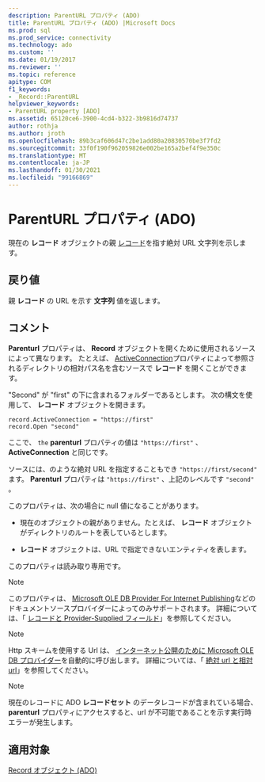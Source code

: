 ```yaml
---
description: ParentURL プロパティ (ADO)
title: ParentURL プロパティ (ADO) |Microsoft Docs
ms.prod: sql
ms.prod_service: connectivity
ms.technology: ado
ms.custom: ''
ms.date: 01/19/2017
ms.reviewer: ''
ms.topic: reference
apitype: COM
f1_keywords:
- _Record::ParentURL
helpviewer_keywords:
- ParentURL property [ADO]
ms.assetid: 65120ce6-3900-4cd4-b322-3b9816d74737
author: rothja
ms.author: jroth
ms.openlocfilehash: 89b3caf606d47c2be1add80a20830570be3f7fd2
ms.sourcegitcommit: 33f0f190f962059826e002be165a2bef4f9e350c
ms.translationtype: MT
ms.contentlocale: ja-JP
ms.lasthandoff: 01/30/2021
ms.locfileid: "99166869"
---
```

# <a name="parenturl-property-ado"></a>ParentURL プロパティ (ADO)
現在の **レコード** オブジェクトの親 [レコード](./record-object-ado.md)を指す絶対 URL 文字列を示します。  
  
## <a name="return-value"></a>戻り値  
 親 **レコード** の URL を示す **文字列** 値を返します。  
  
## <a name="remarks"></a>コメント  
 **Parenturl** プロパティは、 **Record** オブジェクトを開くために使用されるソースによって異なります。 たとえば、 [ActiveConnection](./activeconnection-property-ado.md)プロパティによって参照されるディレクトリの相対パス名を含むソースで **レコード** を開くことができます。  
  
 "Second" が "first" の下に含まれるフォルダーであるとします。 次の構文を使用して、 **レコード** オブジェクトを開きます。  
  
```  
record.ActiveConnection = "https://first"  
record.Open "second"  
```  
  
 ここで、 `the` **parenturl** プロパティの値は `"https://first"` 、 **ActiveConnection** と同じです。  
  
 ソースには、のような絶対 URL を指定することもでき `"https://first/second"` ます。 **Parenturl** プロパティは `"https://first"` 、上記のレベルです `"second"` 。  
  
 このプロパティは、次の場合に null 値になることがあります。  
  
-   現在のオブジェクトの親がありません。たとえば、 **レコード** オブジェクトがディレクトリのルートを表しているとします。  
  
-   **レコード** オブジェクトは、URL で指定できないエンティティを表します。  
  
 このプロパティは読み取り専用です。  
  
> [!NOTE]
>  このプロパティは、 [Microsoft OLE DB Provider For Internet Publishing](../../guide/appendixes/microsoft-ole-db-provider-for-internet-publishing.md)などのドキュメントソースプロバイダーによってのみサポートされます。 詳細については、「 [レコードと Provider-Supplied フィールド](../../guide/data/records-and-provider-supplied-fields.md)」を参照してください。  
  
> [!NOTE]
>  Http スキームを使用する Url は、 [インターネット公開のために Microsoft OLE DB プロバイダー](../../guide/appendixes/microsoft-ole-db-provider-for-internet-publishing.md)を自動的に呼び出します。 詳細については、「 [絶対 url と相対 url](../../guide/data/absolute-and-relative-urls.md)」を参照してください。  
  
> [!NOTE]
>  現在のレコードに ADO **レコードセット** のデータレコードが含まれている場合、 **parenturl** プロパティにアクセスすると、url が不可能であることを示す実行時エラーが発生します。  
  
## <a name="applies-to"></a>適用対象  
 [Record オブジェクト (ADO)](./record-object-ado.md)
